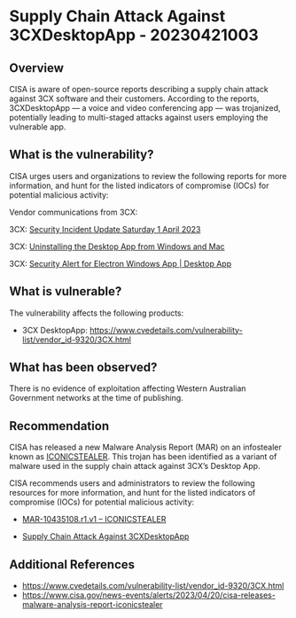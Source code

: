 # Supply Chain Attack Against 3CXDesktopApp - 20230421003

## Overview

CISA is aware of open-source reports describing a supply chain attack against 3CX software and their customers. According to the reports, 3CXDesktopApp — a voice and video conferencing app — was trojanized, potentially leading to multi-staged attacks against users employing the vulnerable app.

## What is the vulnerability?

CISA urges users and organizations to review the following reports for more information, and hunt for the listed indicators of compromise (IOCs) for potential malicious activity:

Vendor communications from 3CX:

3CX: [Security Incident Update Saturday 1 April 2023](https://www.3cx.com/blog/news/security-incident-updates/)

3CX: [Uninstalling the Desktop App from Windows and Mac](https://www.3cx.com/blog/news/uninstalling-the-desktop-app/)

3CX: [Security Alert for Electron Windows App | Desktop App](https://www.3cx.com/blog/news/desktopapp-security-alert/)

## What is vulnerable?

The vulnerability affects the following products:

- 3CX DesktopApp: <https://www.cvedetails.com/vulnerability-list/vendor_id-9320/3CX.html>

## What has been observed?

There is no evidence of exploitation affecting Western Australian Government networks at the time of publishing.

## Recommendation

CISA has released a new Malware Analysis Report (MAR) on an infostealer known as [ICONICSTEALER](https://www.cisa.gov/news-events/analysis-reports/ar23-110a). This trojan has been identified as a variant of malware used in the supply chain attack against 3CX’s Desktop App.

CISA recommends users and administrators to review the following resources for more information, and hunt for the listed indicators of compromise (IOCs) for potential malicious activity:

- [MAR-10435108.r1.v1 – ICONICSTEALER](https://www.cisa.gov/news-events/analysis-reports/ar23-110a)

- [Supply Chain Attack Against 3CXDesktopApp](https://www.cisa.gov/news-events/alerts/2023/03/30/supply-chain-attack-against-3cxdesktopapp)

## Additional References

- <https://www.cvedetails.com/vulnerability-list/vendor_id-9320/3CX.html>
- <https://www.cisa.gov/news-events/alerts/2023/04/20/cisa-releases-malware-analysis-report-iconicstealer>
